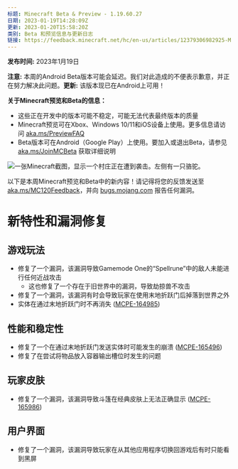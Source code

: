 ```yaml
---
标题: Minecraft Beta & Preview - 1.19.60.27
日期: 2023-01-19T14:28:09Z
更新: 2023-01-20T15:58:20Z
类别: Beta 和预览信息与更新日志
链接: https://feedback.minecraft.net/hc/en-us/articles/12379306982925-Minecraft-Beta-Preview-1-19-60-27
---
```


**发布时间:** 2023年1月19日

**注意:** 本周的Android Beta版本可能会延迟。我们对此造成的不便表示歉意，并正在努力解决此问题。**更新:** 该版本现已在Android上可用！

**关于Minecraft预览和Beta的信息：**

- 这些正在开发中的版本可能不稳定，可能无法代表最终版本的质量
- Minecraft预览可在Xbox、Windows 10/11和iOS设备上使用。更多信息请访问 [aka.ms/PreviewFAQ](http://aka.ms/PreviewFAQ)
- Beta版本可在Android（Google Play）上使用。要加入或退出Beta，请参见 [aka.ms/JoinMCBeta](https://aka.ms/JoinMCBeta) 获取详细说明

![一张Minecraft截图，显示一个村庄正在遭到袭击。左侧有一只骆驼。](https://feedback.minecraft.net/hc/article_attachments/12379250476941)

以下是本周Minecraft预览和Beta中的新内容！请记得将您的反馈发送至 [aka.ms/MC120Feedback](https://aka.ms/MC120Feedback)，并向 [bugs.mojang.com](http://bugs.mojang.com/) 报告任何漏洞。

# **新特性和漏洞修复**

## **游戏玩法**

- 修复了一个漏洞，该漏洞导致Gamemode One的“Spellrune”中的敌人未能进行任何近战攻击
  - 这也修复了一个存在于旧世界中的漏洞，导致劫掠兽不攻击
- 修复了一个漏洞，该漏洞有时会导致玩家在使用末地折跃门后掉落到世界之外
- 实体在通过末地折跃门时不再消失 ([MCPE-164985](https://bugs.mojang.com/browse/MCPE-164985))

## **性能和稳定性**

- 修复了一个在通过末地折跃门发送实体时可能发生的崩溃 ([MCPE-165496](https://bugs.mojang.com/browse/MCPE-165496))
- 修复了在尝试将物品放入容器输出槽位时发生的问题

## **玩家皮肤**

- 修复了一个漏洞，该漏洞导致斗篷在经典皮肤上无法正确显示 ([MCPE-165986](https://bugs.mojang.com/browse/MCPE-165986))

## **用户界面**

- 修复了一个漏洞，该漏洞导致玩家在从其他应用程序切换回游戏后有时只能看到黑屏